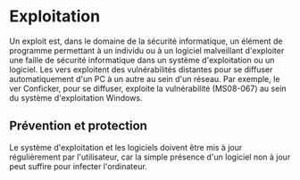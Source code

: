 # Exploitation

Un exploit est, dans le domaine de la sécurité informatique, un élément de programme permettant à un individu ou à un
logiciel malveillant d'exploiter une faille de sécurité informatique dans un système d'exploitation ou un logiciel.
Les vers exploitent des vulnérabilités distantes pour se diffuser automatiquement d'un PC à un autre au sein d'un réseau.
Par exemple, le ver Conficker, pour se diffuser, exploite la vulnérabilité (MS08-067) au sein du système d'exploitation Windows.

## Prévention et protection

Le système d'exploitation et les logiciels doivent être mis à jour régulièrement par l'utilisateur, car la simple présence d'un
logiciel non à jour peut suffire pour infecter l'ordinateur.